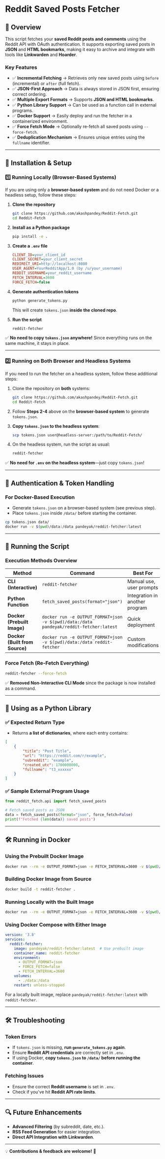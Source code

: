 # Reddit Saved Posts Fetcher

## 📌 Overview

This script fetches your **saved Reddit posts and comments** using the Reddit API with OAuth authentication. It supports exporting saved posts in **JSON** and **HTML bookmarks**, making it easy to archive and integrate with tools like **Linkwarden** and **Hoarder**.

### **Key Features**

- ✅ **Incremental Fetching** → Retrieves only new saved posts using `before` (incremental) or `after` (full fetch).
- ✅ **JSON-First Approach** → Data is always stored in JSON first, ensuring correct ordering.
- ✅ **Multiple Export Formats** → Supports **JSON and HTML bookmarks**.
- ✅ **Python Library Support** → Can be used as a function call in external programs.
- ✅ **Docker Support** → Easily deploy and run the fetcher in a containerized environment.
- ✅ **Force Fetch Mode** → Optionally re-fetch all saved posts using `--force-fetch`.
- ✅ **Deduplication Mechanism** → Ensures unique entries using the `fullname` identifier.

---

## 🔧 Installation & Setup

### **1️⃣ Running Locally (Browser-Based Systems)**
If you are using only a **browser-based system** and do not need Docker or a headless setup, follow these steps:

1. **Clone the repository**
   ```bash
   git clone https://github.com/akashpandey/Reddit-Fetch.git
   cd Reddit-Fetch
   ```

2. **Install as a Python package**
   ```bash
   pip install -e .
   ```

3. **Create a `.env` file**
   ```ini
   CLIENT_ID=your_client_id
   CLIENT_SECRET=your_client_secret
   REDIRECT_URI=http://localhost:8080
   USER_AGENT=YourRedditApp/1.0 (by /u/your_username)
   REDDIT_USERNAME=your_reddit_username
   FETCH_INTERVAL=3600
   FORCE_FETCH=false
   ```

4. **Generate authentication tokens**
   ```bash
   python generate_tokens.py
   ```
   This will create `tokens.json` **inside the cloned repo**.

5. **Run the script**
   ```bash
   reddit-fetcher
   ```

✅ **No need to copy `tokens.json` anywhere!** Since everything runs on the same machine, it stays in place.

---

### **2️⃣ Running on Both Browser and Headless Systems**
If you need to run the fetcher on a headless system, follow these additional steps:

1. Clone the repository on **both** systems:
   ```bash
   git clone https://github.com/akashpandey/Reddit-Fetch.git
   cd Reddit-Fetch
   ```

2. Follow **Steps 2-4** above on the **browser-based system** to generate `tokens.json`.

3. **Copy `tokens.json` to the headless system**:
   ```bash
   scp tokens.json user@headless-server:/path/to/Reddit-Fetch/
   ```

4. On the headless system, run the script as usual:
   ```bash
   reddit-fetcher
   ```

✅ **No need for `.env` on the headless system**—just copy `tokens.json`!

---

## 🔑 Authentication & Token Handling

### **For Docker-Based Execution**
- Generate `tokens.json` on a browser-based system (see previous step).
- Place `tokens.json` inside `/data/` before starting the container.

```bash
cp tokens.json data/
docker run -v $(pwd)/data:/data pandeyak/reddit-fetcher:latest
```

---

## 🚀 Running the Script

### **Execution Methods Overview**

| **Method**      | **Command** | **Best For** |
|---------------|------------|--------------|
| **CLI (Interactive)** | `reddit-fetcher` | Manual use, user prompts |
| **Python Function** | `fetch_saved_posts(format="json")` | Integration in another program |
| **Docker (Prebuilt Image)** | `docker run -e OUTPUT_FORMAT=json -v $(pwd)/data:/data pandeyak/reddit-fetcher:latest` | Quick deployment |
| **Docker (Built from Source)** | `docker run -e OUTPUT_FORMAT=json -v $(pwd)/data:/data reddit-fetcher` | Custom modifications |

### **Force Fetch (Re-Fetch Everything)**

```bash
reddit-fetcher --force-fetch
```

✅ **Removed Non-Interactive CLI Mode** since the package is now installed as a command.

---

## 📂 Using as a Python Library

### ✅ **Expected Return Type**
- Returns **a list of dictionaries**, where each entry contains:

```json
[
    {
        "title": "Post Title",
        "url": "https://reddit.com/r/example",
        "subreddit": "example",
        "created_utc": 1700000000,
        "fullname": "t3_xxxxxx"
    }
]
```

### ✅ **Sample External Program Usage**
```python
from reddit_fetch.api import fetch_saved_posts

# Fetch saved posts as JSON
data = fetch_saved_posts(format="json", force_fetch=False)
print(f"Fetched {len(data)} saved posts")
```

---

## 🛠️ Running in Docker

### **Using the Prebuilt Docker Image**
```bash
docker run --rm -e OUTPUT_FORMAT=json -e FETCH_INTERVAL=3600 -v $(pwd)/data:/data pandeyak/reddit-fetcher:latest
```

### **Building Docker Image from Source**
```bash
docker build -t reddit-fetcher .
```

### **Running Locally with the Built Image**
```bash
docker run --rm -e OUTPUT_FORMAT=json -e FETCH_INTERVAL=3600 -v $(pwd)/data:/data reddit-fetcher
```

### **Using Docker Compose with Either Image**
```yaml
version: '3.8'
services:
  reddit-fetcher:
    image: pandeyak/reddit-fetcher:latest  # Use prebuilt image
    container_name: reddit-fetcher
    environment:
      - OUTPUT_FORMAT=json
      - FORCE_FETCH=false
      - FETCH_INTERVAL=3600
    volumes:
      - ./data:/data
    restart: unless-stopped
```

For a locally built image, replace `pandeyak/reddit-fetcher:latest` with `reddit-fetcher`.

---

## 🛠️ Troubleshooting

### **Token Errors**
- If `tokens.json` is missing, **run `generate_tokens.py` again**.
- Ensure **Reddit API credentials** are correctly set in `.env`.
- If using Docker, **copy `tokens.json` to `/data/` before running the container**.

### **Fetching Issues**
- Ensure the correct **Reddit username** is set in `.env`.
- Check if you've hit **Reddit API rate limits**.

---

## 🔍 Future Enhancements

- **Advanced Filtering** (by subreddit, date, etc.).
- **RSS Feed Generation** for easier integration.
- **Direct API Integration with Linkwarden**.

---

💡 **Contributions & feedback are welcome!** 🚀

